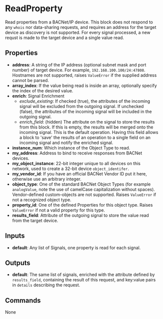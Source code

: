 ReadProperty
============
Read properties from a BACNet/IP device. This block does not respond to any `whois` nor data-sharing requests, and requires an address for the target device as discovery is not supported. For every signal processed, a new requst is made to the target device and a single value read.

Properties
----------
- **address**: A string of the IP address (optional subnet mask and port number) of target device. For example, `192.168.100.100/24:47808`. Hostnames are not supported, raises `ValueError` if the supplied address cannot be parsed.
- **array_index**: If the value being read is inside an array, optionally specify the index of the desired value.
- **enrich**: Signal Enrichment
  - *exclude_existing*: If checked (true), the attributes of the incoming signal will be excluded from the outgoing signal. If unchecked (false), the attributes of the incoming signal will be included in the outgoing signal.
  - *enrich_field*: (hidden) The attribute on the signal to store the results from this block. If this is empty, the results will be merged onto the incoming signal. This is the default operation. Having this field allows a block to 'save' the results of an operation to a single field on an incoming signal and notify the enriched signal.
- **instance_num**: Which instance of the Object Type to read.
- **my_address**: Address to bind to receive responses from BACNet devices.
- **my_object_instance**: 22-bit integer unique to all devices on this network, used to create a 32-bit device `object_identifer`.
- **my_vendor_id**: If you have an official BACNet Vendor ID put it here, otherwise use an arbitrary integer.
- **object_type**: One of the standard BACNet Object Types (for example `analogValue`, note the use of camelCase capitalization without spaces). Vendor-defined custom-objects are not supported. Raises `ValueError` if not a recognized object type.
- **property_id**: One of the defined Properties for this object type. Raises `ValueError` if not a valid property for this type.
- **results_field**: Attribute of the outgoing signal to store the value read from the target device.

Inputs
------
- **default**: Any list of Signals, one property is read for each signal.

Outputs
-------
- **default**: The same list of signals, enriched with the attribute defined by `results_field`, containing the result of this request, and key:value pairs in `details` describing the request.

Commands
--------
None

